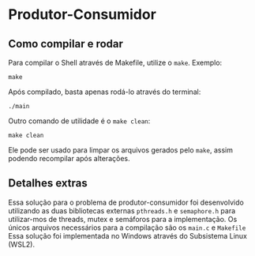 # Produtor-Consumidor

## Como compilar e rodar

Para compilar o Shell através de Makefile, utilize o `make`. Exemplo:
```
make
```
Após compilado, basta apenas rodá-lo através do terminal:
```
./main
```

Outro comando de utilidade é o `make clean`: 
```
make clean
```
Ele pode ser usado para limpar os arquivos gerados pelo `make`, assim podendo recompilar após alterações.

## Detalhes extras

Essa solução para o problema de produtor-consumidor foi desenvolvido utilizando as duas bibliotecas externas `pthreads.h` e `semaphore.h` para utilizar-mos de threads, mutex e semáforos para a implementação. Os únicos arquivos necessários para a compilação são os ``main.c`` e ``Makefile`` Essa solução foi implementada no Windows através do Subsistema Linux (WSL2).